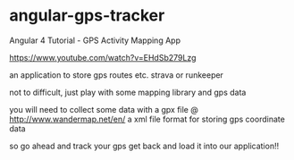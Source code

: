# angular-gps-tracker
Angular 4 Tutorial - GPS Activity Mapping App

https://www.youtube.com/watch?v=EHdSb279Lzg

an application to store gps routes
etc. strava or runkeeper

not to difficult, just play with some mapping library and gps data

you will need to collect some data with a gpx file @
http://www.wandermap.net/en/
a xml file format for storing gps coordinate data

so go ahead and track your gps
get back and load it into our application!!